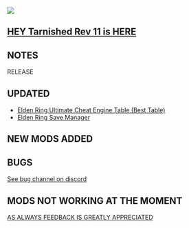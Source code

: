![](https://s12.gifyu.com/images/SukyP.png)

## [HEY Tarnished  Rev 11 is HERE](https://)

## NOTES


RELEASE

## UPDATED

- [Elden Ring Ultimate Cheat Engine Table (Best Table)](https://www.nexusmods.com/eldenring/mods/48?tab=description)
- [Elden Ring Save Manager](https://www.nexusmods.com/eldenring/mods/214)

## NEW MODS ADDED



## BUGS

[See bug channel on discord](https://)

## MODS NOT WORKING AT THE MOMENT

[AS ALWAYS FEEDBACK IS GREATLY APPRECIATED](https://)